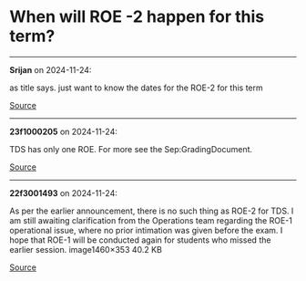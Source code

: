# When will ROE -2 happen for this term?


---

**Srijan** on 2024-11-24:

as title says. just want to know the dates for the ROE-2 for this term

[Source](https://discourse.onlinedegree.iitm.ac.in/t/when-will-roe-2-happen-for-this-term/157195/1)

---

**23f1000205** on 2024-11-24:

TDS  has only one ROE. For more see the Sep:GradingDocument.

[Source](https://discourse.onlinedegree.iitm.ac.in/t/when-will-roe-2-happen-for-this-term/157195/2)

---

**22f3001493** on 2024-11-24:

As per the earlier announcement, there is no such thing as ROE-2 for TDS. I am still awaiting clarification from the Operations team regarding the ROE-1 operational issue, where no prior intimation was given before the exam. I hope that ROE-1 will be conducted again for students who missed the earlier session.
image1460×353 40.2 KB

[Source](https://discourse.onlinedegree.iitm.ac.in/t/when-will-roe-2-happen-for-this-term/157195/3)